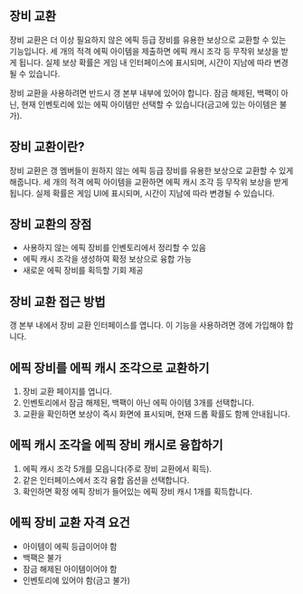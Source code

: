 ## 장비 교환

장비 교환은 더 이상 필요하지 않은 에픽 등급 장비를 유용한 보상으로 교환할 수 있는 기능입니다. 세 개의 적격 에픽 아이템을 제출하면 에픽 캐시 조각 등 무작위 보상을 받게 됩니다. 실제 보상 확률은 게임 내 인터페이스에 표시되며, 시간이 지남에 따라 변경될 수 있습니다.

장비 교환을 사용하려면 반드시 갱 본부 내부에 있어야 합니다. 잠금 해제된, 백팩이 아닌, 현재 인벤토리에 있는 에픽 아이템만 선택할 수 있습니다(금고에 있는 아이템은 불가).

## 장비 교환이란?

장비 교환은 갱 멤버들이 원하지 않는 에픽 등급 장비를 유용한 보상으로 교환할 수 있게 해줍니다. 세 개의 적격 에픽 아이템을 교환하면 에픽 캐시 조각 등 무작위 보상을 받게 됩니다. 실제 확률은 게임 UI에 표시되며, 시간이 지남에 따라 변경될 수 있습니다.

## 장비 교환의 장점

- 사용하지 않는 에픽 장비를 인벤토리에서 정리할 수 있음
- 에픽 캐시 조각을 생성하여 확정 보상으로 융합 가능
- 새로운 에픽 장비를 획득할 기회 제공

## 장비 교환 접근 방법

갱 본부 내에서 장비 교환 인터페이스를 엽니다. 이 기능을 사용하려면 갱에 가입해야 합니다.

## 에픽 장비를 에픽 캐시 조각으로 교환하기

1. 장비 교환 페이지를 엽니다.
2. 인벤토리에서 잠금 해제된, 백팩이 아닌 에픽 아이템 3개를 선택합니다.
3. 교환을 확인하면 보상이 즉시 화면에 표시되며, 현재 드롭 확률도 함께 안내됩니다.

## 에픽 캐시 조각을 에픽 장비 캐시로 융합하기

1. 에픽 캐시 조각 5개를 모읍니다(주로 장비 교환에서 획득).
2. 같은 인터페이스에서 조각 융합 옵션을 선택합니다.
3. 확인하면 확정 에픽 장비가 들어있는 에픽 장비 캐시 1개를 획득합니다.

## 에픽 장비 교환 자격 요건

- 아이템이 에픽 등급이어야 함
- 백팩은 불가
- 잠금 해제된 아이템이어야 함
- 인벤토리에 있어야 함(금고 불가)
